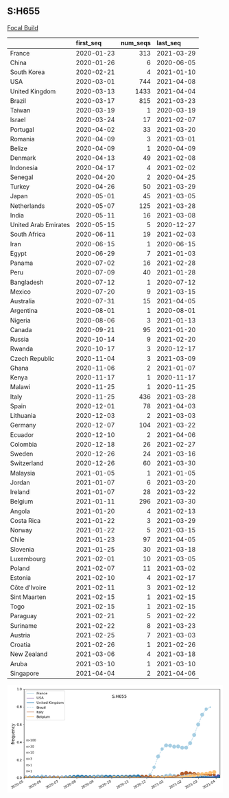 

## S:H655
[Focal Build](https://nextstrain.org/groups/neherlab/ncov/S.H655?c=gt-S_655)

|                      | first_seq   |   num_seqs | last_seq   |
|:---------------------|:------------|-----------:|:-----------|
| France               | 2020-01-23  |        313 | 2021-03-29 |
| China                | 2020-01-26  |          6 | 2020-06-05 |
| South Korea          | 2020-02-21  |          4 | 2021-01-10 |
| USA                  | 2020-03-01  |        744 | 2021-04-08 |
| United Kingdom       | 2020-03-13  |       1433 | 2021-04-04 |
| Brazil               | 2020-03-17  |        815 | 2021-03-23 |
| Taiwan               | 2020-03-19  |          1 | 2020-03-19 |
| Israel               | 2020-03-24  |         17 | 2021-02-07 |
| Portugal             | 2020-04-02  |         33 | 2021-03-20 |
| Romania              | 2020-04-09  |          3 | 2021-03-01 |
| Belize               | 2020-04-09  |          1 | 2020-04-09 |
| Denmark              | 2020-04-13  |         49 | 2021-02-08 |
| Indonesia            | 2020-04-17  |          4 | 2021-02-02 |
| Senegal              | 2020-04-20  |          2 | 2020-04-25 |
| Turkey               | 2020-04-26  |         50 | 2021-03-29 |
| Japan                | 2020-05-01  |         45 | 2021-03-05 |
| Netherlands          | 2020-05-07  |        125 | 2021-03-28 |
| India                | 2020-05-11  |         16 | 2021-03-08 |
| United Arab Emirates | 2020-05-15  |          5 | 2020-12-27 |
| South Africa         | 2020-06-11  |         19 | 2021-02-03 |
| Iran                 | 2020-06-15  |          1 | 2020-06-15 |
| Egypt                | 2020-06-29  |          7 | 2021-01-03 |
| Panama               | 2020-07-02  |         16 | 2021-02-28 |
| Peru                 | 2020-07-09  |         40 | 2021-01-28 |
| Bangladesh           | 2020-07-12  |          1 | 2020-07-12 |
| Mexico               | 2020-07-20  |          9 | 2021-03-15 |
| Australia            | 2020-07-31  |         15 | 2021-04-05 |
| Argentina            | 2020-08-01  |          1 | 2020-08-01 |
| Nigeria              | 2020-08-06  |          3 | 2021-01-13 |
| Canada               | 2020-09-21  |         95 | 2021-01-20 |
| Russia               | 2020-10-14  |          9 | 2021-02-20 |
| Rwanda               | 2020-10-17  |          3 | 2020-12-17 |
| Czech Republic       | 2020-11-04  |          3 | 2021-03-09 |
| Ghana                | 2020-11-06  |          2 | 2021-01-07 |
| Kenya                | 2020-11-17  |          1 | 2020-11-17 |
| Malawi               | 2020-11-25  |          1 | 2020-11-25 |
| Italy                | 2020-11-25  |        436 | 2021-03-28 |
| Spain                | 2020-12-01  |         78 | 2021-04-03 |
| Lithuania            | 2020-12-03  |          2 | 2021-03-03 |
| Germany              | 2020-12-07  |        104 | 2021-03-22 |
| Ecuador              | 2020-12-10  |          2 | 2021-04-06 |
| Colombia             | 2020-12-18  |         26 | 2021-02-27 |
| Sweden               | 2020-12-26  |         24 | 2021-03-16 |
| Switzerland          | 2020-12-26  |         60 | 2021-03-30 |
| Malaysia             | 2021-01-05  |          1 | 2021-01-05 |
| Jordan               | 2021-01-07  |          6 | 2021-03-20 |
| Ireland              | 2021-01-07  |         28 | 2021-03-22 |
| Belgium              | 2021-01-11  |        296 | 2021-03-30 |
| Angola               | 2021-01-20  |          4 | 2021-02-13 |
| Costa Rica           | 2021-01-22  |          3 | 2021-03-29 |
| Norway               | 2021-01-22  |          5 | 2021-03-15 |
| Chile                | 2021-01-23  |         97 | 2021-04-05 |
| Slovenia             | 2021-01-25  |         30 | 2021-03-18 |
| Luxembourg           | 2021-02-01  |         10 | 2021-03-05 |
| Poland               | 2021-02-07  |         11 | 2021-03-02 |
| Estonia              | 2021-02-10  |          4 | 2021-02-17 |
| Côte d'Ivoire        | 2021-02-11  |          3 | 2021-02-12 |
| Sint Maarten         | 2021-02-15  |          1 | 2021-02-15 |
| Togo                 | 2021-02-15  |          1 | 2021-02-15 |
| Paraguay             | 2021-02-21  |          5 | 2021-02-22 |
| Suriname             | 2021-02-22  |          8 | 2021-03-23 |
| Austria              | 2021-02-25  |          7 | 2021-03-03 |
| Croatia              | 2021-02-26  |          1 | 2021-02-26 |
| New Zealand          | 2021-03-06  |          4 | 2021-03-18 |
| Aruba                | 2021-03-10  |          1 | 2021-03-10 |
| Singapore            | 2021-04-04  |          2 | 2021-04-06 |

![Overall trends S.H655](/overall_trends_figures/overall_trends_S.H655.png)